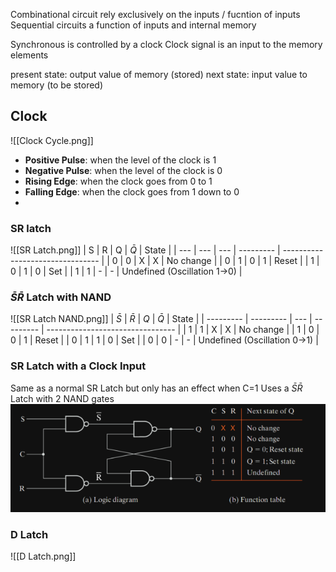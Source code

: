 Combinational circuit rely exclusively on the inputs / fucntion of inputs 
Sequential circuits a function of inputs and internal memory

Synchronous is controlled by a clock
Clock signal is an input to the memory elements

present state: output value of memory (stored)
next state: input value to memory (to be stored)


## Clock
![[Clock Cycle.png]]
- **Positive Pulse**: when the level of the clock is 1
- **Negative Pulse**: when the level of the clock is 0
- **Rising Edge**: when the clock goes from 0 to 1
- **Falling Edge**: when the clock goes from 1 down to 0
- 
### SR latch
![[SR Latch.png]]
| S   | R   | Q   | $\bar{Q}$ | State                            |
| --- | --- | --- | --------- | -------------------------------- |
| 0   | 0   | X   | X         | No change                        |
| 0   | 1   | 0   | 1         | Reset                            |
| 1   | 0   | 1   | 0         | Set                              |
| 1   | 1   | -   | -         | Undefined (Oscillation 1&rarr;0) | 

### $\bar{S}\bar{R}$ Latch with NAND
![[SR Latch NAND.png]]
| $\bar{S}$ | $\bar{R}$ | $Q$ | $\bar{Q}$ | State                            |
| --------- | --------- | --- | --------- | -------------------------------- |
| 1         | 1         | X   | X         | No change                        |
| 1         | 0         | 0   | 1         | Reset                            |
| 0         | 1         | 1   | 0         | Set                              |
| 0         | 0         | -   | -         | Undefined (Oscillation 0&rarr;1) |

### SR Latch with a Clock Input
Same as a normal SR Latch but only has an effect when C=1
Uses a $\bar{S}\bar{R}$ Latch with 2 NAND gates
![](Images/SR%20Latch%20with%20clock.png)
### D Latch
![[D Latch.png]]